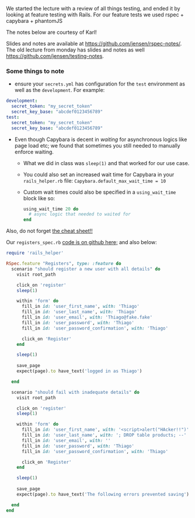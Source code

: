 We started the lecture with a review of all things testing, and ended it by looking at feature testing with Rails. For our feature tests we used rspec + capybara + phantomJS

The notes below are courtesy of Karl!

Slides and notes are available at https://github.com/jensen/rspec-notes/. The old lecture from monday has slides and notes as well https://github.com/jensen/testing-notes.

### Some things to note

- ensure your `secrets.yml` has configuration for the `test` environment as well as the `development`. For example:

```yml
development:
  secret_token: "my_secret_token"
  secret_key_base: "abcdef0123456789"
test:
  secret_token: "my_secret_token"
  secret_key_base: "abcdef0123456789"
```

- Even though Capybara is decent in _waiting_ for asynchronous logics like page load etc; we found that sometimes you still needed to manually enforce waiting.

  + What we did in class was `sleep(1)` and that worked for our use case.
  + You could also set an increased wait time for Capybara in your `rails_helper.rb` file:
    `Capybara.default_max_wait_time = 10`
  + Custom wait times could also be specified in a `using_wait_time` block like so:

    ```rb
    using_wait_time 20 do
      # async logic that needed to waited for
    end
    ```

Also, do not forget [the cheat sheet!!](https://devhints.io/capybara)


Our `registers_spec.rb` [code is on github here;](https://github.com/hafbau/lecture_notes/tree/master/02_14_oct_19/w10d2) and also below:

```rb
require 'rails_helper'

RSpec.feature "Registers", type: :feature do
  scenario "should register a new user with all details" do
    visit root_path

    click_on 'register'
    sleep(1)

    within 'form' do
      fill_in id: 'user_first_name', with: 'Thiago'
      fill_in id: 'user_last_name', with: 'Thiago'
      fill_in id: 'user_email', with: 'Thiago@fake.fake'
      fill_in id: 'user_password', with: 'Thiago'
      fill_in id: 'user_password_confirmation', with: 'Thiago'

      click_on 'Register'
    end

    sleep(1)
    
    save_page
    expect(page).to have_text('logged in as Thiago')

  end

  scenario "should fail with inadequate details" do
    visit root_path

    click_on 'register'
    sleep(1)

    within 'form' do
      fill_in id: 'user_first_name', with: '<script>alert("HAcker!!")'
      fill_in id: 'user_last_name', with: '; DROP table products; --'
      fill_in id: 'user_email', with: ''
      fill_in id: 'user_password', with: 'Thiago'
      fill_in id: 'user_password_confirmation', with: 'Thiago'

      click_on 'Register'
    end

    sleep(1)
    
    save_page
    expect(page).to have_text('The following errors prevented saving')

  end
end

```